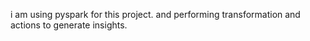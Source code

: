 i am using pyspark for this project.
and performing transformation and actions to generate insights.
